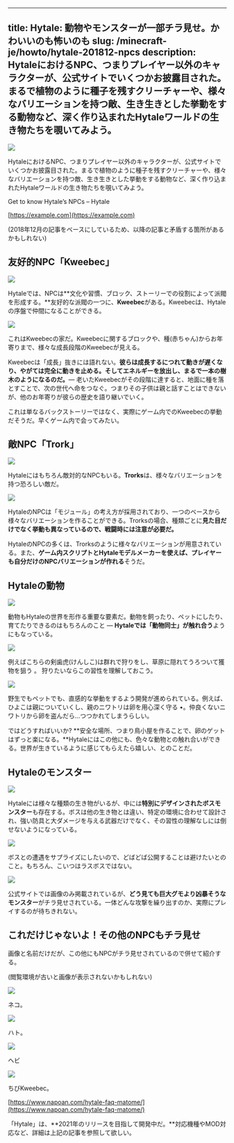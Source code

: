 
---
title: Hytale: 動物やモンスターが一部チラ見せ。かわいいのも怖いのも
slug: /minecraft-je/howto/hytale-201812-npcs
description: HytaleにおけるNPC、つまりプレイヤー以外のキャラクターが、公式サイトでいくつかお披露目された。まるで植物のように種子を残すクリーチャーや、様々なバリエーションを持つ敵、生き生きとした挙動をする動物など、深く作り込まれたHytaleワールドの生き物たちを覗いてみよう。
---

![](https://cdn-ak.f.st-hatena.com/images/fotolife/s/sasigume/20210208/20210208095251.jpg)

HytaleにおけるNPC、つまりプレイヤー以外のキャラクターが、公式サイトでいくつかお披露目された。まるで植物のように種子を残すクリーチャーや、様々なバリエーションを持つ敵、生き生きとした挙動をする動物など、深く作り込まれたHytaleワールドの生き物たちを覗いてみよう。

Get to know Hytale’s NPCs – Hytale

[https://example.com](https://example.com)

(2018年12月の記事をベースにしているため、以降の記事と矛盾する箇所があるかもしれない)

## 友好的NPC「Kweebec」

![](https://cdn-ak.f.st-hatena.com/images/fotolife/s/sasigume/20210208/20210208095242.jpg)

Hytaleでは、NPCは**文化や習慣、ブロック、ストーリーでの役割によって派閥を形成する。**友好的な派閥の一つに、**Kweebec**がある。Kweebecは、Hytaleの序盤で仲間になることができる。

![](https://cdn-ak.f.st-hatena.com/images/fotolife/s/sasigume/20210208/20210208095210.jpg)

これはKweebecの家だ。Kweebecに関するブロックや、種(赤ちゃん)からお年寄りまで、様々な成長段階のKweebecが見える。

Kweebecは「成長」抜きには語れない。**彼らは成長するにつれて動きが遅くなり、やがては完全に動きを止める。そしてエネルギーを放出し、まるで一本の樹木のようになるのだ。**― 老いたKweebecがその段階に達すると、地面に種を落とすことで、次の世代へ命をつなぐ。つまりその子供は親と話すことはできないが、他のお年寄りが彼らの歴史を語り継いでいく。

これは単なるバックストーリーではなく、実際にゲーム内でのKweebecの挙動だそうだ。早くゲーム内で会ってみたい。

## 敵NPC「Trork」

![](https://cdn-ak.f.st-hatena.com/images/fotolife/s/sasigume/20210208/20210208095257.jpg)

Hytaleにはもちろん敵対的なNPCもいる。**Trorks**は、様々なバリエーションを持つ恐ろしい敵だ。

![](https://cdn-ak.f.st-hatena.com/images/fotolife/s/sasigume/20210208/20210208095207.jpg)

HytaleのNPCは「モジュール」の考え方が採用されており、一つのベースから様々なバリエーションを作ることができる。Trorksの場合、種類ごとに**見た目だけでなく挙動も異なっているので、戦闘時には注意が必要だ。**

HytaleのNPCの多くは、Trorksのように様々なバリエーションが用意されている。また、**ゲーム内スクリプトとHytaleモデルメーカーを使えば、プレイヤーも自分だけのNPCバリエーションが作れる**そうだ。

## Hytaleの動物

![](https://cdn-ak.f.st-hatena.com/images/fotolife/s/sasigume/20210208/20210208095300.jpg)

動物もHytaleの世界を形作る重要な要素だ。動物を飼ったり、ペットにしたり、育てたりできるのはもちろんのこと ― **Hytaleでは「動物同士」が触れ合う**ようにもなっている。

![](https://cdn-ak.f.st-hatena.com/images/fotolife/s/sasigume/20210208/20210208095214.jpg)

例えばこちらの剣歯虎(けんしこ)は群れで狩りをし、草原に隠れてうろついて獲物を狙う 。 狩りたいならこの習性を理解しておこう。

![](https://cdn-ak.f.st-hatena.com/images/fotolife/s/sasigume/20210208/20210208095246.jpg)

野生でもペットでも、直感的な挙動をするよう開発が進められている。例えば、ひよこは親についていくし、親のニワトリは卵を用心深く守る •。仲良くないニワトリから卵を盗んだら…つつかれてしまうらしい。

ではどうすればいいか? **安全な場所、つまり鳥小屋を作ることで、卵のゲットはずっと楽になる。**Hytaleにはこの他にも、色々な動物との触れ合いができる。世界が生きているように感じてもらえたら嬉しい、とのことだ。

## Hytaleのモンスター

![](https://cdn-ak.f.st-hatena.com/images/fotolife/s/sasigume/20210208/20210208095203.jpg)

Hytaleには様々な種類の生き物がいるが、中には**特別にデザインされたボスモンスター**も存在する。ボスは他の生き物とは違い、特定の環境に合わせて設計され、強い防具と大ダメージを与える武器だけでなく、その習性の理解なしには倒せないようになっている。

![](https://cdn-ak.f.st-hatena.com/images/fotolife/s/sasigume/20210208/20210208095254.jpg)

ボスとの遭遇をサプライズにしたいので、どばどば公開することは避けたいとのこと。もちろん、こいつはラスボスではない。

![](https://cdn-ak.f.st-hatena.com/images/fotolife/s/sasigume/20210208/20210208095304.gif)

公式サイトでは画像のみ掲載されているが、**どう見ても巨大グモより凶暴そうなモンスター**がチラ見せされている。一体どんな攻撃を繰り出すのか、実際にプレイするのが待ちきれない。

## これだけじゃないよ！その他のNPCもチラ見せ

画像と名前だけだが、この他にもNPCがチラ見せされているので併せて紹介する。

(閲覧環境が古いと画像が表示されないかもしれない)

[![](https://www.napoan.com/wp-content/uploads/2018/12/5c116cf1a8abd90012df93f2_fungif_3___cute_cat.webp)](https://www.napoan.com/wp-content/uploads/2018/12/5c116cf1a8abd90012df93f2_fungif_3___cute_cat.webp)

ネコ。

[![](https://www.napoan.com/wp-content/uploads/2018/12/5c116ceea8abd90012df93f0_fungif_6___good_feathers.webp)](https://www.napoan.com/wp-content/uploads/2018/12/5c116ceea8abd90012df93f0_fungif_6___good_feathers.webp)

ハト。

![](https://cdn-ak.f.st-hatena.com/images/fotolife/s/sasigume/20210208/20210208095228.gif)

ヘビ

![](https://cdn-ak.f.st-hatena.com/images/fotolife/s/sasigume/20210208/20210208095218.gif)

ちびKweebec。

[https://www.napoan.com/hytale-faq-matome/](https://www.napoan.com/hytale-faq-matome/)

「Hytale」は、**2021年のリリースを目指して開発中だ。**対応機種やMOD対応など、詳細は上記の記事を参照して欲しい。
